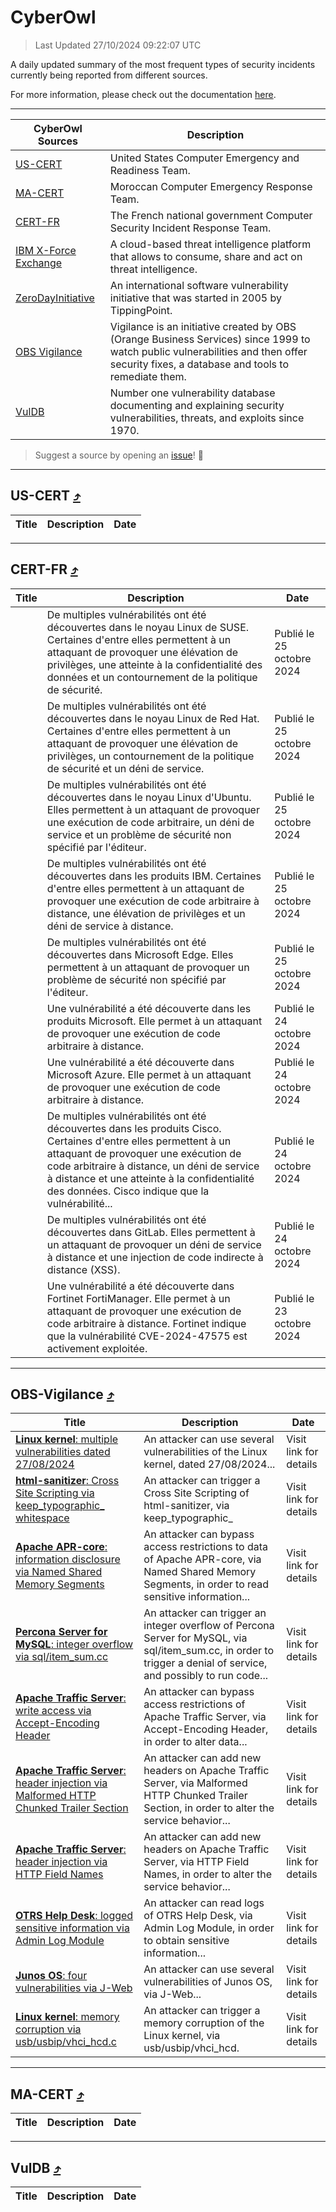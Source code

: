 
 <div id='top'></div>

# CyberOwl

 > Last Updated 27/10/2024 09:22:07 UTC
 
 A daily updated summary of the most frequent types of security incidents currently being reported from different sources.
 
 For more information, please check out the documentation [here](./docs/README.md).
 
 ---
 |CyberOwl Sources|Description|
 |---|---|
 |[US-CERT](#us-cert-arrow_heading_up)|United States Computer Emergency and Readiness Team.|
 |[MA-CERT](#ma-cert-arrow_heading_up)|Moroccan Computer Emergency Response Team.|
 |[CERT-FR](#cert-fr-arrow_heading_up)|The French national government Computer Security Incident Response Team.|
 |[IBM X-Force Exchange](#ibmcloud-arrow_heading_up)|A cloud-based threat intelligence platform that allows to consume, share and act on threat intelligence.|
 |[ZeroDayInitiative](#zerodayinitiative-arrow_heading_up)|An international software vulnerability initiative that was started in 2005 by TippingPoint.|
 |[OBS Vigilance](#obs-vigilance-arrow_heading_up)|Vigilance is an initiative created by OBS (Orange Business Services) since 1999 to watch public vulnerabilities and then offer security fixes, a database and tools to remediate them.|
 |[VulDB](#vuldb-arrow_heading_up)|Number one vulnerability database documenting and explaining security vulnerabilities, threats, and exploits since 1970.|
 
 > Suggest a source by opening an [issue](https://github.com/karimhabush/cyberowl/issues)! :raised_hands:
 ---

## US-CERT [:arrow_heading_up:](#cyberowl)

 |Title|Description|Date|
 |---|---|---|
 
 ---

## CERT-FR [:arrow_heading_up:](#cyberowl)

 |Title|Description|Date|
 |---|---|---|
 |[](https://www.cert.ssi.gouv.fr/avis/CERTFR-2024-AVI-0926/)|De multiples vulnérabilités ont été découvertes dans le noyau Linux de SUSE. Certaines d'entre elles permettent à un attaquant de provoquer une élévation de privilèges, une atteinte à la confidentialité des données et un contournement de la politique de sécurité.|Publié le 25 octobre 2024|
 |[](https://www.cert.ssi.gouv.fr/avis/CERTFR-2024-AVI-0925/)|De multiples vulnérabilités ont été découvertes dans le noyau Linux de Red Hat. Certaines d'entre elles permettent à un attaquant de provoquer une élévation de privilèges, un contournement de la politique de sécurité et un déni de service.|Publié le 25 octobre 2024|
 |[](https://www.cert.ssi.gouv.fr/avis/CERTFR-2024-AVI-0924/)|De multiples vulnérabilités ont été découvertes dans le noyau Linux d'Ubuntu. Elles permettent à un attaquant de provoquer une exécution de code arbitraire, un déni de service et un problème de sécurité non spécifié par l'éditeur.|Publié le 25 octobre 2024|
 |[](https://www.cert.ssi.gouv.fr/avis/CERTFR-2024-AVI-0923/)|De multiples vulnérabilités ont été découvertes dans les produits IBM. Certaines d'entre elles permettent à un attaquant de provoquer une exécution de code arbitraire à distance, une élévation de privilèges et un déni de service à distance.|Publié le 25 octobre 2024|
 |[](https://www.cert.ssi.gouv.fr/avis/CERTFR-2024-AVI-0922/)|De multiples vulnérabilités ont été découvertes dans Microsoft Edge. Elles permettent à un attaquant de provoquer un problème de sécurité non spécifié par l'éditeur.|Publié le 25 octobre 2024|
 |[](https://www.cert.ssi.gouv.fr/avis/CERTFR-2024-AVI-0921/)|Une vulnérabilité a été découverte dans les produits Microsoft. Elle permet à un attaquant de provoquer une exécution de code arbitraire à distance.|Publié le 24 octobre 2024|
 |[](https://www.cert.ssi.gouv.fr/avis/CERTFR-2024-AVI-0920/)|Une vulnérabilité a été découverte dans Microsoft Azure. Elle permet à un attaquant de provoquer une exécution de code arbitraire à distance.|Publié le 24 octobre 2024|
 |[](https://www.cert.ssi.gouv.fr/avis/CERTFR-2024-AVI-0919/)|De multiples vulnérabilités ont été découvertes dans les produits Cisco. Certaines d'entre elles permettent à un attaquant de provoquer une exécution de code arbitraire à distance, un déni de service à distance et une atteinte à la confidentialité des données. Cisco indique que la vulnérabilité...|Publié le 24 octobre 2024|
 |[](https://www.cert.ssi.gouv.fr/avis/CERTFR-2024-AVI-0918/)|De multiples vulnérabilités ont été découvertes dans GitLab. Elles permettent à un attaquant de provoquer un déni de service à distance et une injection de code indirecte à distance (XSS).|Publié le 24 octobre 2024|
 |[](https://www.cert.ssi.gouv.fr/avis/CERTFR-2024-AVI-0917/)|Une vulnérabilité a été découverte dans Fortinet FortiManager. Elle permet à un attaquant de provoquer une exécution de code arbitraire à distance. Fortinet indique que la vulnérabilité CVE-2024-47575 est activement exploitée.|Publié le 23 octobre 2024|
 
 ---

## OBS-Vigilance [:arrow_heading_up:](#cyberowl)

 |Title|Description|Date|
 |---|---|---|
 |[<a href="https://vigilance.fr/vulnerability/Linux-kernel-multiple-vulnerabilities-dated-27-08-2024-45023" class="noirorange"><b>Linux kernel</b>: multiple vulnerabilities dated 27/08/2024</a>](https://vigilance.fr/vulnerability/Linux-kernel-multiple-vulnerabilities-dated-27-08-2024-45023)|An attacker can use several vulnerabilities of the Linux kernel, dated 27/08/2024...|Visit link for details|
 |[<a href="https://vigilance.fr/vulnerability/html-sanitizer-Cross-Site-Scripting-via-keep-typographic-whitespace-45022" class="noirorange"><b>html-sanitizer</b>: Cross Site Scripting via keep_typographic_<wbr>whitespace</wbr></a>](https://vigilance.fr/vulnerability/html-sanitizer-Cross-Site-Scripting-via-keep-typographic-whitespace-45022)|An attacker can trigger a Cross Site Scripting of html-sanitizer, via keep_typographic_|Visit link for details|
 |[<a href="https://vigilance.fr/vulnerability/Apache-APR-core-information-disclosure-via-Named-Shared-Memory-Segments-45021" class="noirorange"><b>Apache APR-core</b>: information disclosure via Named Shared Memory Segments</a>](https://vigilance.fr/vulnerability/Apache-APR-core-information-disclosure-via-Named-Shared-Memory-Segments-45021)|An attacker can bypass access restrictions to data of Apache APR-core, via Named Shared Memory Segments, in order to read sensitive information...|Visit link for details|
 |[<a href="https://vigilance.fr/vulnerability/Percona-Server-for-MySQL-integer-overflow-via-sql-item-sum-cc-45020" class="noirorange"><b>Percona Server for MySQL</b>: integer overflow via sql/item_sum.cc</a>](https://vigilance.fr/vulnerability/Percona-Server-for-MySQL-integer-overflow-via-sql-item-sum-cc-45020)|An attacker can trigger an integer overflow of Percona Server for MySQL, via sql/item_sum.cc, in order to trigger a denial of service, and possibly to run code...|Visit link for details|
 |[<a href="https://vigilance.fr/vulnerability/Apache-Traffic-Server-write-access-via-Accept-Encoding-Header-45019" class="noirorange"><b>Apache Traffic Server</b>: write access via Accept-Encoding Header</a>](https://vigilance.fr/vulnerability/Apache-Traffic-Server-write-access-via-Accept-Encoding-Header-45019)|An attacker can bypass access restrictions of Apache Traffic Server, via Accept-Encoding Header, in order to alter data...|Visit link for details|
 |[<a href="https://vigilance.fr/vulnerability/Apache-Traffic-Server-header-injection-via-Malformed-HTTP-Chunked-Trailer-Section-45018" class="noirorange"><b>Apache Traffic Server</b>: header injection via Malformed HTTP Chunked Trailer Section</a>](https://vigilance.fr/vulnerability/Apache-Traffic-Server-header-injection-via-Malformed-HTTP-Chunked-Trailer-Section-45018)|An attacker can add new headers on Apache Traffic Server, via Malformed HTTP Chunked Trailer Section, in order to alter the service behavior...|Visit link for details|
 |[<a href="https://vigilance.fr/vulnerability/Apache-Traffic-Server-header-injection-via-HTTP-Field-Names-45017" class="noirorange"><b>Apache Traffic Server</b>: header injection via HTTP Field Names</a>](https://vigilance.fr/vulnerability/Apache-Traffic-Server-header-injection-via-HTTP-Field-Names-45017)|An attacker can add new headers on Apache Traffic Server, via HTTP Field Names, in order to alter the service behavior...|Visit link for details|
 |[<a href="https://vigilance.fr/vulnerability/OTRS-Help-Desk-logged-sensitive-information-via-Admin-Log-Module-45015" class="noirorange"><b>OTRS Help Desk</b>: logged sensitive information via Admin Log Module</a>](https://vigilance.fr/vulnerability/OTRS-Help-Desk-logged-sensitive-information-via-Admin-Log-Module-45015)|An attacker can read logs of OTRS Help Desk, via Admin Log Module, in order to obtain sensitive information...|Visit link for details|
 |[<a href="https://vigilance.fr/vulnerability/Junos-OS-four-vulnerabilities-via-J-Web-43386" class="noirorange"><b>Junos OS</b>: four vulnerabilities via J-Web</a>](https://vigilance.fr/vulnerability/Junos-OS-four-vulnerabilities-via-J-Web-43386)|An attacker can use several vulnerabilities of Junos OS, via J-Web...|Visit link for details|
 |[<a href="https://vigilance.fr/vulnerability/Linux-kernel-memory-corruption-via-usb-usbip-vhci-hcd-c-45012" class="noirorange"><b>Linux kernel</b>: memory corruption via usb/usbip/vhci_hcd.c</a>](https://vigilance.fr/vulnerability/Linux-kernel-memory-corruption-via-usb-usbip-vhci-hcd-c-45012)|An attacker can trigger a memory corruption of the Linux kernel, via usb/usbip/vhci_hcd.|Visit link for details|
 
 ---

## MA-CERT [:arrow_heading_up:](#cyberowl)

 |Title|Description|Date|
 |---|---|---|
 
 ---

## VulDB [:arrow_heading_up:](#cyberowl)

 |Title|Description|Date|
 |---|---|---|
 